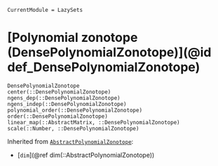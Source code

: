 ```@meta
CurrentModule = LazySets
```

# [Polynomial zonotope (DensePolynomialZonotope)](@id def_DensePolynomialZonotope)

```@docs
DensePolynomialZonotope
center(::DensePolynomialZonotope)
ngens_dep(::DensePolynomialZonotope)
ngens_indep(::DensePolynomialZonotope)
polynomial_order(::DensePolynomialZonotope)
order(::DensePolynomialZonotope)
linear_map(::AbstractMatrix, ::DensePolynomialZonotope)
scale(::Number, ::DensePolynomialZonotope)
```
Inherited from [`AbstractPolynomialZonotope`](@ref):
* [`dim`](@ref dim(::AbstractPolynomialZonotope))
